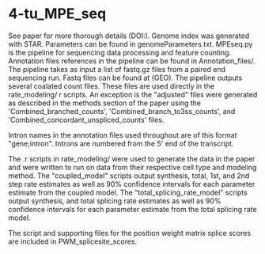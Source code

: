 # 4-tu_MPE_seq
See paper for more thorough details (DOI:). Genome index was generated with STAR. Parameters can be found in genomeParameters.txt. MPEseq.py is the pipeline for sequencing data processing and feature counting. Annotation files references in the pipeline can be found in Annotation_files/. The pipeline takes as input a list of fastq.gz files from a paired end sequencing run. Fastq files can be found at (GEO). The pipeline outputs several coalated count files. These files are used directly in the rate_modeling/ r scripts. An exception is the "adjusted" files were generated as described in the methods section of the paper using the 'Combined_branched_counts', 'Combined_branch_to3ss_counts', and 'Combined_concordant_unspliced_counts' files. 

Intron names in the annotation files used throughout are of this format "gene;intron". Introns are numbered from the 5' end of the transcript.

The .r scripts in rate_modeling/ were used to generate the data in the paper and were written to run on data from their respective cell type and modeling method. The "coupled_model" scripts output synthesis, total, 1st, and 2nd step rate estimates as well as 90% confidence intervals for each parameter estimate from the coupled model. The "total_splicing_rate_model" scripts output synthesis, and total splicing rate estimates as well as 90% confidence intervals for each parameter estimate from the total splicing rate model.

The script and supporting files for the position weight matrix splice scores are included in PWM_splicesite_scores.
